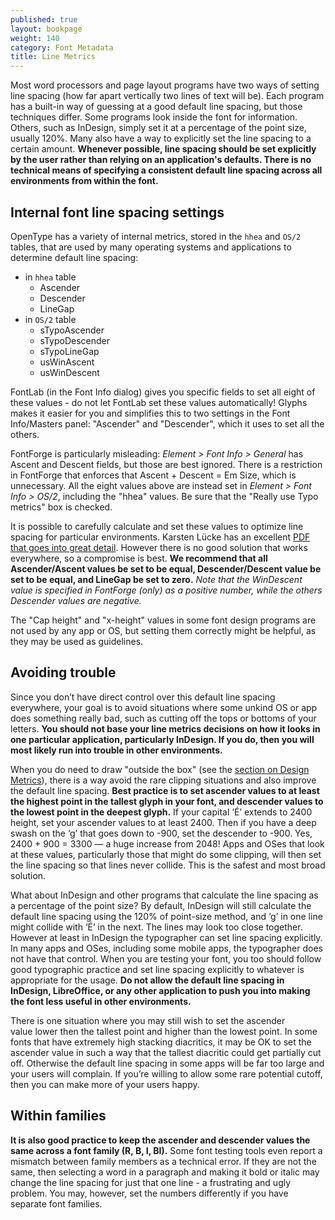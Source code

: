 ```yaml
---
published: true
layout: bookpage
weight: 140
category: Font Metadata
title: Line Metrics
---
```


Most word processors and page layout programs have two ways of setting line spacing (how far apart vertically two lines of text will be). Each program has a built-in way of guessing at a good default line spacing, but those techniques differ. Some programs look inside the font for information. Others, such as InDesign, simply set it at a percentage of the point size, usually 120%. Many also have a way to explicitly set the line spacing to a certain amount. **Whenever possible, line spacing should be set explicitly by the user rather than relying on an application's defaults. There is no technical means of specifying a consistent default line spacing across all environments from within the font.**

## Internal font line spacing settings

OpenType has a variety of internal metrics, stored in the `hhea` and `OS/2` tables, that are used by many operating systems and applications to determine default line spacing:

- in `hhea` table
  - Ascender
  - Descender
  - LineGap
- in `OS/2` table
  - sTypoAscender
  - sTypoDescender
  - sTypoLineGap
  - usWinAscent
  - usWinDescent

FontLab (in the Font Info dialog) gives you specific fields to set all eight of these values - do not let FontLab set these values automatically! Glyphs makes it easier for you and simplifies this to two settings in the Font Info/Masters panel: "Ascender" and "Descender", which it uses to set all the others.

FontForge is particularly misleading: _Element > Font Info > General_ has Ascent and Descent fields, but those are best ignored. There is a restriction in FontForge that enforces that Ascent + Descent = Em Size, which is unnecessary. All the eight values above are instead set in _Element > Font Info > OS/2_, including the "hhea" values. Be sure that the "Really use Typo metrics" box is checked.

It is possible to carefully calculate and set these values to optimize line spacing for particular environments. Karsten Lücke has an excellent [PDF that goes into great detail][Karsten]. However there is no good solution that works everywhere, so a compromise is best. **We recommend that all Ascender/Ascent values be set to be equal, Descender/Descent value be set to be equal, and LineGap be set to zero.** _Note that the WinDescent value is specified in FontForge (only) as a positive number, while the others Descender values are negative._

The "Cap height" and "x-height" values in some font design programs are not used by any app or OS, but setting them correctly might be helpful, as they may be used as guidelines.

## Avoiding trouble

Since you don’t have direct control over this default line spacing everywhere, your goal is to avoid situations where some unkind OS or app does something really bad, such as cutting off the tops or bottoms of your letters. **You should not base your line metrics decisions on how it looks in one particular application, particularly InDesign. If you do, then you will most likely run into trouble in other environments.**

When you do need to draw "outside the box" (see the [section on Design Metrics](Design_Metrics.html)), there is a way avoid the rare clipping situations and also improve the default line spacing. **Best practice is to set ascender values to at least the highest point in the tallest glyph in your font, and descender values to the lowest point in the deepest glyph.** If your capital ‘É’ extends to 2400 height, set your ascender values to at least 2400. Then if you have a deep swash on the ‘g’ that goes down to -900, set the descender to -900. Yes, 2400 + 900 = 3300 — a huge increase from 2048! Apps and OSes that look at these values, particularly those that might do some clipping, will then set the line spacing so that lines never collide. This is the safest and most broad solution.

What about InDesign and other programs that calculate the line spacing as a percentage of the point size? By default, InDesign will still calculate the default line spacing using the 120% of point-size method, and ‘g’ in one line might collide with ‘É’ in the next. The lines may look too close together. However at least in InDesign the typographer can set line spacing explicitly. In many apps and OSes, including some mobile apps, the typographer does not have that control. When you are testing your font, you too should follow good typographic practice and set line spacing explicitly to whatever is appropriate for the usage. **Do not allow the default line spacing in InDesign, LibreOffice, or any other application to push you into making the font less useful in other environments.**

There is one situation where you may still wish to set the ascender value lower then the tallest point and higher than the lowest point. In some fonts that have extremely high stacking diacritics, it may be OK to set the ascender value in such a way that the tallest diacritic could get partially cut off. Otherwise the default line spacing in some apps will be far too large and your users will complain. If you’re willing to allow some rare potential cutoff, then you can make more of your users happy.

## Within families

**It is also good practice to keep the ascender and descender values the same across a font family (R, B, I, BI).** Some font testing tools even report a mismatch between family members as a technical error. If they are not the same, then selecting a word in a paragraph and making it bold or italic may change the line spacing for just that one line - a frustrating and ugly problem. You may, however, set the numbers differently if you have separate font families.


[Karsten]: http://www.kltf.de/downloads/FontMetrics-kltf.pdf
